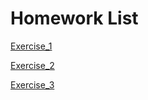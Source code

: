 Homework List
=
[Exercise_1](https://github.com/whucola/computationalphysics_N2015301020029/blob/master/exercise%201)

[Exercise_2](https://github.com/whucola/computationalphysics_N2015301020029/blob/master/exercise%202)

[Exercise_3](https://www.zybuluo.com/Ding-feng/note/898799)
